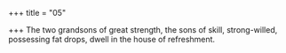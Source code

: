 +++
title = "05"

+++
The two grandsons of great strength, the sons of skill, strong-willed, possessing fat drops, dwell in the house of refreshment.  